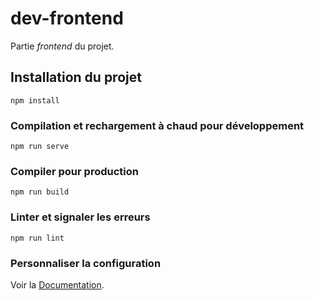 # dev-frontend
Partie *frontend* du projet.

## Installation du projet
```
npm install
```

### Compilation et rechargement à chaud pour développement
```
npm run serve
```

### Compiler pour production
```
npm run build
```

### Linter et signaler les erreurs
```
npm run lint
```

### Personnaliser la configuration
Voir la [Documentation](https://cli.vuejs.org/config/).
